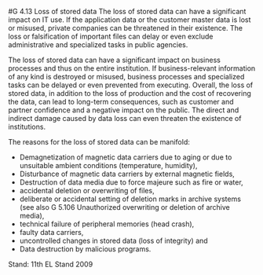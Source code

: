 #G 4.13 Loss of stored data
The loss of stored data can have a significant impact on IT use. If the application data or the customer master data is lost or misused, private companies can be threatened in their existence. The loss or falsification of important files can delay or even exclude administrative and specialized tasks in public agencies.

The loss of stored data can have a significant impact on business processes and thus on the entire institution. If business-relevant information of any kind is destroyed or misused, business processes and specialized tasks can be delayed or even prevented from executing. Overall, the loss of stored data, in addition to the loss of production and the cost of recovering the data, can lead to long-term consequences, such as customer and partner confidence and a negative impact on the public. The direct and indirect damage caused by data loss can even threaten the existence of institutions.

The reasons for the loss of stored data can be manifold:

* Demagnetization of magnetic data carriers due to aging or due to unsuitable ambient conditions (temperature, humidity),
* Disturbance of magnetic data carriers by external magnetic fields,
* Destruction of data media due to force majeure such as fire or water,
* accidental deletion or overwriting of files,
* deliberate or accidental setting of deletion marks in archive systems (see also G 5.106 Unauthorized overwriting or deletion of archive media),
* technical failure of peripheral memories (head crash),
* faulty data carriers,
* uncontrolled changes in stored data (loss of integrity) and
* Data destruction by malicious programs.


Stand: 11th EL Stand 2009



